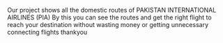 Our project shows all the domestic routes of PAKISTAN INTERNATIONAL AIRLINES (PIA)
By this you can see the routes and get the right flight to reach your destination without wasting money or getting unnecessary connecting flights thankyou
